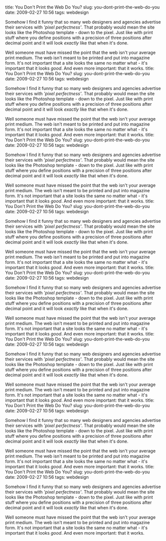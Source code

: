 title: You Don't Print the Web Do You?
slug: you-dont-print-the-web-do-you
date: 2009-02-27 10:56
tags: webdesign

Somehow I find it funny that so many web designers and agencies advertise their services with *'pixel perfectness'*. That probably would mean the site looks like the Photoshop template - down to the pixel. Just like with print stuff where you define positions with a precision of three positions after decimal point and it will look *exactly* like that when it's done.

Well someone must have missed the point that the web isn't your average print medium. The web isn't meant to be printed and put into magazine form. It's not important that a site looks the same no matter what - it's important that it looks *good*. And even more important: that it works.
title: You Don't Print the Web Do You?
slug: you-dont-print-the-web-do-you
date: 2009-02-27 10:56
tags: webdesign

Somehow I find it funny that so many web designers and agencies advertise their services with *'pixel perfectness'*. That probably would mean the site looks like the Photoshop template - down to the pixel. Just like with print stuff where you define positions with a precision of three positions after decimal point and it will look *exactly* like that when it's done.

Well someone must have missed the point that the web isn't your average print medium. The web isn't meant to be printed and put into magazine form. It's not important that a site looks the same no matter what - it's important that it looks *good*. And even more important: that it works.
title: You Don't Print the Web Do You?
slug: you-dont-print-the-web-do-you
date: 2009-02-27 10:56
tags: webdesign

Somehow I find it funny that so many web designers and agencies advertise their services with *'pixel perfectness'*. That probably would mean the site looks like the Photoshop template - down to the pixel. Just like with print stuff where you define positions with a precision of three positions after decimal point and it will look *exactly* like that when it's done.

Well someone must have missed the point that the web isn't your average print medium. The web isn't meant to be printed and put into magazine form. It's not important that a site looks the same no matter what - it's important that it looks *good*. And even more important: that it works.
title: You Don't Print the Web Do You?
slug: you-dont-print-the-web-do-you
date: 2009-02-27 10:56
tags: webdesign

Somehow I find it funny that so many web designers and agencies advertise their services with *'pixel perfectness'*. That probably would mean the site looks like the Photoshop template - down to the pixel. Just like with print stuff where you define positions with a precision of three positions after decimal point and it will look *exactly* like that when it's done.

Well someone must have missed the point that the web isn't your average print medium. The web isn't meant to be printed and put into magazine form. It's not important that a site looks the same no matter what - it's important that it looks *good*. And even more important: that it works.
title: You Don't Print the Web Do You?
slug: you-dont-print-the-web-do-you
date: 2009-02-27 10:56
tags: webdesign

Somehow I find it funny that so many web designers and agencies advertise their services with *'pixel perfectness'*. That probably would mean the site looks like the Photoshop template - down to the pixel. Just like with print stuff where you define positions with a precision of three positions after decimal point and it will look *exactly* like that when it's done.

Well someone must have missed the point that the web isn't your average print medium. The web isn't meant to be printed and put into magazine form. It's not important that a site looks the same no matter what - it's important that it looks *good*. And even more important: that it works.
title: You Don't Print the Web Do You?
slug: you-dont-print-the-web-do-you
date: 2009-02-27 10:56
tags: webdesign

Somehow I find it funny that so many web designers and agencies advertise their services with *'pixel perfectness'*. That probably would mean the site looks like the Photoshop template - down to the pixel. Just like with print stuff where you define positions with a precision of three positions after decimal point and it will look *exactly* like that when it's done.

Well someone must have missed the point that the web isn't your average print medium. The web isn't meant to be printed and put into magazine form. It's not important that a site looks the same no matter what - it's important that it looks *good*. And even more important: that it works.
title: You Don't Print the Web Do You?
slug: you-dont-print-the-web-do-you
date: 2009-02-27 10:56
tags: webdesign

Somehow I find it funny that so many web designers and agencies advertise their services with *'pixel perfectness'*. That probably would mean the site looks like the Photoshop template - down to the pixel. Just like with print stuff where you define positions with a precision of three positions after decimal point and it will look *exactly* like that when it's done.

Well someone must have missed the point that the web isn't your average print medium. The web isn't meant to be printed and put into magazine form. It's not important that a site looks the same no matter what - it's important that it looks *good*. And even more important: that it works.
title: You Don't Print the Web Do You?
slug: you-dont-print-the-web-do-you
date: 2009-02-27 10:56
tags: webdesign

Somehow I find it funny that so many web designers and agencies advertise their services with *'pixel perfectness'*. That probably would mean the site looks like the Photoshop template - down to the pixel. Just like with print stuff where you define positions with a precision of three positions after decimal point and it will look *exactly* like that when it's done.

Well someone must have missed the point that the web isn't your average print medium. The web isn't meant to be printed and put into magazine form. It's not important that a site looks the same no matter what - it's important that it looks *good*. And even more important: that it works.
